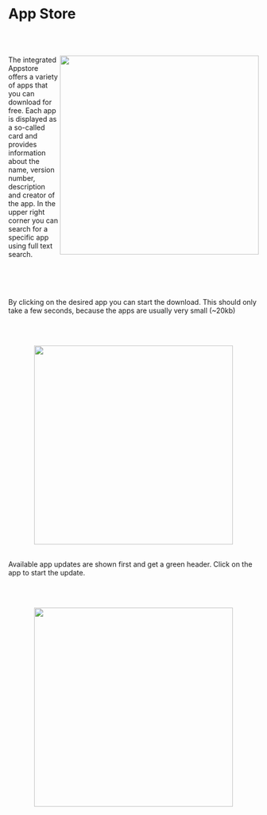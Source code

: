 # App Store

<br/><br/>

<img align="right" width="400" src="../assets/appstore.jpg"/>

<div align=left>
  The integrated Appstore offers a variety of apps that you can download for free.
  Each app is displayed as a so-called card and provides information about the name, version number, description and creator of the app.
  In the upper right corner you can search for a specific app using full text search.
</div>

<br/><br/><br/>

By clicking on the desired app you can start the download. This should only take a few seconds, because the apps are usually very small (~20kb)

<br/><br/>

<div align=center>
  <img width="400" src="../assets/appdownload.jpg"/>
</div>

<br/>

Available app updates are shown first and get a green header. Click on the app to start the update.

<br/><br/>

<div align=center>
  <img width="400" src="../assets/appupdate.jpg"/>
</div>
